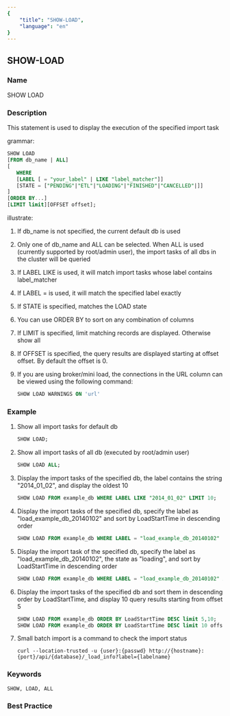 ```yaml
---
{
    "title": "SHOW-LOAD",
    "language": "en"
}
---
```


<!--
Licensed to the Apache Software Foundation (ASF) under one
or more contributor license agreements.  See the NOTICE file
distributed with this work for additional information
regarding copyright ownership.  The ASF licenses this file
to you under the Apache License, Version 2.0 (the
"License"); you may not use this file except in compliance
with the License.  You may obtain a copy of the License at

  http://www.apache.org/licenses/LICENSE-2.0

Unless required by applicable law or agreed to in writing,
software distributed under the License is distributed on an
"AS IS" BASIS, WITHOUT WARRANTIES OR CONDITIONS OF ANY
KIND, either express or implied.  See the License for the
specific language governing permissions and limitations
under the License.
-->

## SHOW-LOAD

### Name

SHOW LOAD

### Description

This statement is used to display the execution of the specified import task

grammar:

```sql
SHOW LOAD
[FROM db_name | ALL]
[
   WHERE
   [LABEL [ = "your_label" | LIKE "label_matcher"]]
   [STATE = ["PENDING"|"ETL"|"LOADING"|"FINISHED"|"CANCELLED"|]]
]
[ORDER BY...]
[LIMIT limit][OFFSET offset];
````

illustrate:

1. If db_name is not specified, the current default db is used

2. Only one of db_name and ALL can be selected. When ALL is used (currently supported by root/admin user), the import tasks of all dbs in the cluster will be queried

3. If LABEL LIKE is used, it will match import tasks whose label contains label_matcher

4. If LABEL = is used, it will match the specified label exactly

5. If STATE is specified, matches the LOAD state

6. You can use ORDER BY to sort on any combination of columns

7. If LIMIT is specified, limit matching records are displayed. Otherwise show all

8. If OFFSET is specified, the query results are displayed starting at offset offset. By default the offset is 0.

9. If you are using broker/mini load, the connections in the URL column can be viewed using the following command:

   ```sql
   SHOW LOAD WARNINGS ON 'url'
   ````

### Example

1. Show all import tasks for default db

   ```sql
   SHOW LOAD;
   ````
   
2. Show all import tasks of all db (executed by root/admin user)

    ```sql
    SHOW LOAD ALL;
    ```

3. Display the import tasks of the specified db, the label contains the string "2014_01_02", and display the oldest 10

   ```sql
   SHOW LOAD FROM example_db WHERE LABEL LIKE "2014_01_02" LIMIT 10;
   ````

4. Display the import tasks of the specified db, specify the label as "load_example_db_20140102" and sort by LoadStartTime in descending order

   ```sql
   SHOW LOAD FROM example_db WHERE LABEL = "load_example_db_20140102" ORDER BY LoadStartTime DESC;
   ````

5. Display the import task of the specified db, specify the label as "load_example_db_20140102", the state as "loading", and sort by LoadStartTime in descending order

   ```sql
   SHOW LOAD FROM example_db WHERE LABEL = "load_example_db_20140102" AND STATE = "loading" ORDER BY LoadStartTime DESC;
   ````

6. Display the import tasks of the specified db and sort them in descending order by LoadStartTime, and display 10 query results starting from offset 5

   ```sql
   SHOW LOAD FROM example_db ORDER BY LoadStartTime DESC limit 5,10;
   SHOW LOAD FROM example_db ORDER BY LoadStartTime DESC limit 10 offset 5;
   ````

7. Small batch import is a command to check the import status

   ````
   curl --location-trusted -u {user}:{passwd} http://{hostname}:{port}/api/{database}/_load_info?label={labelname}
   ````

### Keywords

    SHOW, LOAD, ALL

### Best Practice

